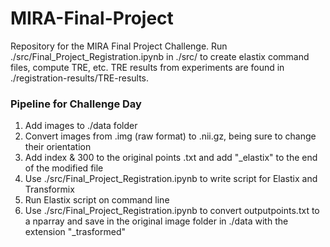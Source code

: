# MIRA-Final-Project

Repository for the MIRA Final Project Challenge. Run ./src/Final_Project_Registration.ipynb in ./src/ to create elastix command files, compute TRE, etc.  TRE results from experiments are found in ./registration-results/TRE-results.

### Pipeline for Challenge Day
1. Add images to ./data folder
2. Convert images from .img (raw format) to .nii.gz, being sure to change their orientation
3. Add index & 300 to the original points .txt and add "_elastix" to the end of the modified file
4. Use ./src/Final_Project_Registration.ipynb to write script for Elastix and Transformix
5. Run Elastix script on command line
6. Use ./src/Final_Project_Registration.ipynb to convert outputpoints.txt to a nparray and save in the original image folder in ./data with the extension "_trasformed"
